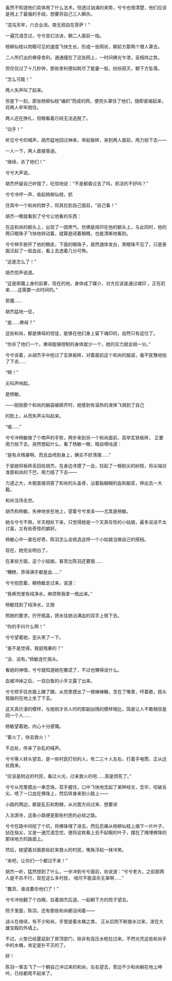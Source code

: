 虽然不知道他们具体用了什么法术，但透过汹涌的来势，兮兮也很清楚，他们应该是用上了最强的手段，想要将自己三人瞬杀。

“混沌天牢，六合业消，南无观自在菩萨！”

一遍咒语念过，兮兮变幻法诀，朝二人面前一指。

杨柳仙枝以肉眼可见的速度飞快生长，形成一张网状，朝前方那两个僧人罩去。

二人所打出的佛骨舍利，通通撞在了这张网上，一时间佛光乍泄，呈相持之势。

但仅仅过了十几秒钟，那些舍利便如耗尽了能量一般，纷纷寂灭，朝下方坠落。

“怎么可能！”

两人失声叫了起来。

但是下一刻，那张杨柳仙枝“编织”而成的网，便兜头罩住了他们，随即紧缩起来，将两人牢牢困住。

两人还在挣扎，但眼看着已经无法逃脱了。

“动手！”

听见兮兮的喊声，胡杰猛地回过神来，举起板砖，来到两人面前，用力拍下去——

一人一下，两人直接昏迷。

“继续，杀了他们！”

兮兮大声说。

胡杰怀疑自己听错了，吃惊地说：“不是都昏过去了吗，抓活的不好吗？”

兮兮冷哼一声，收起杨柳仙枝，抓

住其中一个和尚的脖子，将其拉到自己面前，“自己看！”

胡杰一眼就看到了兮兮让他看的东西：

在这和尚的额头上，出现了一团黑气，仿佛是烙印在他的额头上，与此同时，他的两只眼珠子飞快地转动着，就算是闭着眼睛，也能清晰地看到。

兮兮伸手掀开了他的眼皮，下面的眼珠子，居然通体发白，黑眼珠不见了，只是表面泛起了一层血丝，看上去透着几分可怖。

“这是怎么了！”

胡杰惊声说道。

“这是邪魔上身的前奏，现在的他，身体成了媒介，对方应该是通过魂印 ，正在赶来……这需要一点时间的。”

邪魔……

胡杰猛地一怔，

“是……佛母？”

这些和尚，都是佛母的信徒，能够在他们身上留下魂印的，自然只有这位了。

“你杀了他们一个，佛母能够控制的身体就少一个，她的实力就会弱一分。”

兮兮说着，从胡杰手中抢过了玄铁板砖，对着面前这个和尚的脑袋，毫不犹豫地拍了下去……

“啊！”

尖叫声响起。

是杨敏。

——刚刚那个和尚的脑袋被砸开时，她感到有温热的液体飞溅到了自己

的脸上，从而失声尖叫起来。

“嘘……”

兮兮冲杨敏做了个噤声的手势，两步来到另一个和尚面前，高举玄铁板砖， 正要用力拍下去，突然想起什么，看了杨敏一眼，暗自嘀咕道：

“是有点残暴啊，而且血喷到身上，确实不好清理……”

于是她将板砖丢回给胡杰，在身边寻摸了一会，捡起了一根削尖的树枝，将尖端对准那和尚的下巴，用力插了下去——

力道之大，木棍直接洞穿了和尚的头盖骨，沾着黏糊糊的血和脑浆，伸出去一大截。

和尚当场去世。

胡杰和杨敏，失神地坐在地上，望着兮兮发呆——尤其是杨敏。

她与兮兮不熟，半天相处下来，只觉得她是一个天真任性的小姑娘，最多说话不太讨喜，又有些奇怪的癖好。

杨敏心中一直在好奇，陈羽怎么会挑选这样一个小姑娘当做自己的搭档。

现在，她完全明白了。

在某些方面，这个小姑娘，甚至比陈羽还要狠……

“糟糕，弄得满手都是血……”

兮兮抱怨着，朝杨敏走过来，说道：

“我裤兜里有纯净水，麻烦帮我拿一瓶出来。”

杨敏找到了纯净水，又按

照她的要求，拧开瓶盖，把水往她沾满血的双手上倒下去。

“你的手抖什么啊！”

兮兮望着她，歪头笑了一下。

“是不是觉得，我挺残暴的？”

“没、没有。”杨敏连忙摇头。

看她的神情，兮兮就知道她在撒谎了，不过也懒得说什么。

血被冲掉之后，一双白皙的小手又露了出来。

兮兮把手往衣服上蹭了蹭，从兜里摸出了一根棒棒糖，含在了嘴里，哼着歌，摇头晃脑的在地上坐了下去。

这天真烂漫的模样，与她刚才杀人时的那副凶残的模样相比，简直让人不敢相信是同一个人……

杨敏望着她，内心十分感慨。

“着火了，快去救火！”

不远处，传来了杂乱的喊声。

兮兮等人转头望去，是一些村民打扮的人，有二三十人左右，打着手电筒，正从远处跑来。

“应该是附近的村民，看过火光，过来救火的吧……真是烦死了。”

兮兮从兜里摸出一串念珠，双手握住，口中飞快地念起了某种经文，念毕，咬破舌尖，喷了一口血在佛珠上，然后转身来到小路上——

小路的两边，都是乱石和荆棘，从对面方向过来、想要进

入法源寺，这条小路便是那些村民的必经之路。

兮兮在路中间挖了个坑，将佛珠埋了进去，然后忍痛从杨柳仙枝上摘下一片叶子，拈在指尖，又是一通咒语念完，便将这枚看上去不起眼的叶子，摆在了掩埋佛珠的那块地方的路面上。

然后，她望着对面那些赶来救火的村民，嘴角浮起一抹冷笑。

“来吧，让你们一个都过不来！”

胡杰一听，猛然想到了什么，一步冲到兮兮面前，劝说道：“兮兮老大，之前那两人是不杀不行，现在这么多村民， 咱可不能滥杀无辜啊……”

“蠢货，谁说要杀他们了！”

兮兮冲他翻了个白眼，拉着胡杰后退，一起朝下方的院子望去。

院子里面，陈羽，还有那些和尚都没闲着——

战斗在继续，有不少和尚，手里提着水桶之类， 正从后院不断接水过来，泼在大雄宝殿的外墙上。

不过，火势已经蔓延到了房顶部门，除非有高压水枪拉过来，不然光凭这些和尚手中的水桶，肯定是扑不灭的了。

砰！

陈羽一掌击飞了一个朝自己冲过来的和尚，左右望去，旁边不少和尚躺在地上呻吟，已经都爬不起来了。
